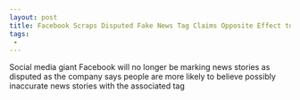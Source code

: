 ```yaml
---
layout: post
title: Facebook Scraps Disputed Fake News Tag Claims Opposite Effect to What We Intended
tags:
 -
---
```

Social media giant Facebook will no longer be marking news stories as disputed as the company says people are more likely to believe possibly inaccurate news stories with the associated tag
